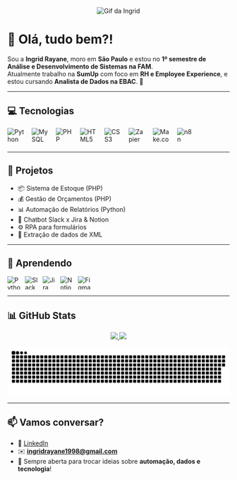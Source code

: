 <!-- Coloque aqui o seu GIF pessoal -->
<p align="center">
  <img src="SEU_GIF_AQUI.gif" width="200px" alt="Gif da Ingrid" />
</p>

# 👋 Olá, tudo bem?!  

Sou a **Ingrid Rayane**, moro em **São Paulo** e estou no **1º semestre de Análise e Desenvolvimento de Sistemas na FAM**.  
Atualmente trabalho na **SumUp** com foco em **RH e Employee Experience**, e estou cursando **Analista de Dados na EBAC**. 🚀  

---

## 💻 Tecnologias  

<div style="display: flex; align-items: center; gap: 15px; flex-wrap: wrap;">
  <!-- Python -->
  <img src="https://cdn.jsdelivr.net/gh/devicons/devicon/icons/python/python-original.svg" title="Python" alt="Python" width="40" height="40"/>

  <!-- SQL (MySQL e SQLite) -->
  <img src="https://cdn.jsdelivr.net/gh/devicons/devicon/icons/mysql/mysql-original.svg" title="MySQL" alt="MySQL" width="40" height="40"/>

  <!-- PHP, HTML e CSS -->
  <img src="https://cdn.jsdelivr.net/gh/devicons/devicon/icons/php/php-original.svg" title="PHP" alt="PHP" width="40" height="40"/>
  <img src="https://cdn.jsdelivr.net/gh/devicons/devicon/icons/html5/html5-original.svg" title="HTML5" alt="HTML5" width="40" height="40"/>
  <img src="https://cdn.jsdelivr.net/gh/devicons/devicon/icons/css3/css3-original.svg" title="CSS3" alt="CSS3" width="40" height="40"/>

  <!-- No-code / Low-code -->
  <img src="[https://seeklogo.com/images/Z/zapier-logo-FBBE0BFECF-seeklogo.com.png](https://www.google.com/url?sa=i&url=https%3A%2F%2Fcommons.wikimedia.org%2Fwiki%2FFile%3AZapier_logo.png&psig=AOvVaw3baIvttciEl9gFozxa3Xf5&ust=1757540357238000&source=images&cd=vfe&opi=89978449&ved=0CBIQjRxqFwoTCJCag5jSzI8DFQAAAAAdAAAAABAE)" title="Zapier" alt="Zapier" width="40" height="40"/>
  <img src="https://cdn.worldvectorlogo.com/logos/make-com.svg" title="Make.com" alt="Make.com" width="40" height="40"/>
  <img src="https://n8n.io/favicon.ico" title="n8n" alt="n8n" width="40" height="40"/>
</div>

---

## 🔭 Projetos
- 📦 Sistema de Estoque (PHP)  
- 💰 Gestão de Orçamentos (PHP)  
- 📊 Automação de Relatórios (Python)  
- 🤖 Chatbot Slack x Jira & Notion  
- ⚙️ RPA para formulários  
- 📂 Extração de dados de XML  

---

## 🌱 Aprendendo

<div style="display: flex; align-items: center; gap: 10px;">
  <img src="https://cdn.jsdelivr.net/gh/devicons/devicon/icons/python/python-original.svg" title="Python" alt="Python" width="30" height="30"/>
  <img src="https://cdn.jsdelivr.net/gh/devicons/devicon/icons/slack/slack-original.svg" title="Slack" alt="Slack" width="30" height="30"/>
  <img src="https://cdn.jsdelivr.net/gh/devicons/devicon/icons/jira/jira-original.svg" title="Jira" alt="Jira" width="30" height="30"/>
  <img src="https://cdn.jsdelivr.net/gh/devicons/devicon/icons/notion/notion-original.svg" title="Notion" alt="Notion" width="30" height="30"/>
  <img src="https://cdn.jsdelivr.net/gh/devicons/devicon/icons/figma/figma-original.svg" title="Design" alt="Figma" width="30" height="30"/>
</div>

---

## 📊 GitHub Stats
<div align="center">
  <a href="https://github.com/ingridrayane1998">
    <img loading="lazy" height="180em" src="https://github-readme-stats.vercel.app/api/top-langs/?username=ingridrayane1998&layout=compact&langs_count=7&theme=dracula"/>
    <img loading="lazy" height="180em" src="https://github-readme-stats.vercel.app/api?username=ingridrayane1998&show_icons=true&theme=dracula&include_all_commits=true&count_private=true"/>
  </a>
</div>  

<p align="center">
  <img src="https://github.com/ingridrayane1998/ingridrayane1998/blob/output/github-contribution-grid-snake.svg" alt="Snake animation"/>
</p>

---

## 📫 Vamos conversar?
- 💼 [LinkedIn](https://www.linkedin.com/in/ingridrayane)  
- ✉️ **ingridrayane1998@gmail.com**  
- 🚀 Sempre aberta para trocar ideias sobre **automação, dados e tecnologia**!  
